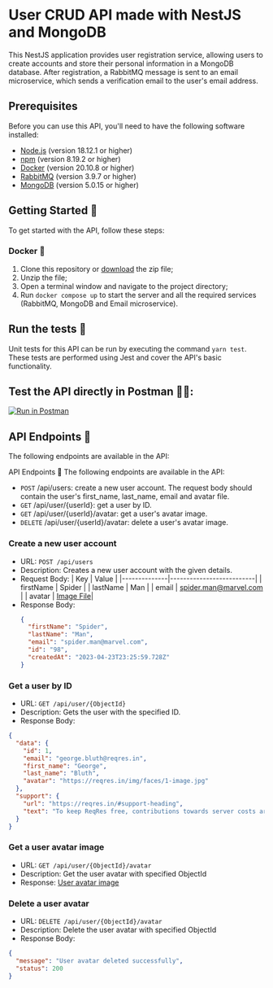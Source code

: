 # User CRUD API made with NestJS and MongoDB

This NestJS application provides user registration service, allowing users to create accounts and store their personal information in a MongoDB database. After registration, a RabbitMQ message is sent to an email microservice, which sends a verification email to the user's email address.

## Prerequisites

Before you can use this API, you'll need to have the following software installed:

- [Node.js](https://nodejs.org/en/download/) (version 18.12.1 or higher)
- [npm](https://docs.npmjs.com/cli/v8/commands/npm-install) (version 8.19.2 or higher)
- [Docker](https://www.docker.com/get-started) (version 20.10.8 or higher)
- [RabbitMQ](https://www.rabbitmq.com/download.html) (version 3.9.7 or higher)
- [MongoDB](https://www.mongodb.com/try/download/community) (version 5.0.15 or higher)

## Getting Started 🚀

To get started with the API, follow these steps:

### Docker 🐳

1. Clone this repository or [download](https://github.com/levyaraujo/payever-test/archive/refs/heads/main.zip) the zip file;
2. Unzip the file;
3. Open a terminal window and navigate to the project directory;
4. Run `docker compose up` to start the server and all the required services (RabbitMQ, MongoDB and Email microservice).

## Run the tests 🧪

Unit tests for this API can be run by executing the command `yarn test`. These tests are performed using Jest and cover the API's basic functionality.

## Test the API directly in Postman 👨‍🚀:

[![Run in Postman](https://run.pstmn.io/button.svg)](https://app.getpostman.com/run-collection/21871412-042ac7c0-808f-4083-9a58-888312934b0c?action=collection%2Ffork&collection-url=entityId%3D21871412-042ac7c0-808f-4083-9a58-888312934b0c%26entityType%3Dcollection%26workspaceId%3D7a8add9c-433f-4f74-b742-a40dcf74d7d1)

## API Endpoints 📡

The following endpoints are available in the API:

API Endpoints 📡
The following endpoints are available in the API:

- `POST` /api/users: create a new user account. The request body should contain the user's first_name, last_name, email and avatar file.
- `GET` /api/user/{userId}: get a user by ID.
- `GET` /api/user/{userId}/avatar: get a user's avatar image.
- `DELETE` /api/user/{userId}/avatar: delete a user's avatar image.

### Create a new user account

- URL: `POST /api/users`
- Description: Creates a new user account with the given details.
- Request Body:
  | Key | Value |
  |--------------|--------------------------|
  | firstName | Spider |
  | lastName | Man |
  | email | spider.man@marvel.com |
  | avatar | [Image File](https://avatarfiles.alphacoders.com/149/thumb-149117.jpg)|
- Response Body:
  ```json
  {
    "firstName": "Spider",
    "lastName": "Man",
    "email": "spider.man@marvel.com",
    "id": "98",
    "createdAt": "2023-04-23T23:25:59.728Z"
  }
  ```

### Get a user by ID

- URL: `GET /api/user/{ObjectId}`
- Description: Gets the user with the specified ID.
- Response Body:

```json
{
  "data": {
    "id": 1,
    "email": "george.bluth@reqres.in",
    "first_name": "George",
    "last_name": "Bluth",
    "avatar": "https://reqres.in/img/faces/1-image.jpg"
  },
  "support": {
    "url": "https://reqres.in/#support-heading",
    "text": "To keep ReqRes free, contributions towards server costs are appreciated!"
  }
}
```

### Get a user avatar image

- URL: `GET /api/user/{ObjectId}/avatar`
- Description: Get the user avatar with specified ObjectId
- Response:
  [User avatar image](https://pfphunt.com/wp-content/uploads/Batman-Profile-Picture.png)

### Delete a user avatar

- URL: `DELETE /api/user/{ObjectId}/avatar`
- Description: Delete the user avatar with specified ObjectId
- Response Body:

```json
{
  "message": "User avatar deleted successfully",
  "status": 200
}
```
